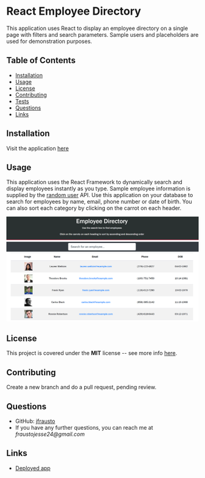 # React Employee Directory

This application uses React to display an employee directory on a single page with filters and search parameters. Sample users and placeholders are used for demonstration purposes.

## Table of Contents

- [Installation](#Installation)
- [Usage](#Usage)
- [License](#License)
- [Contributing](#Contributing)
- [Tests](#Testing)
- [Questions](#Questions)
- [Links](#Links)

## Installation

Visit the application [here](https://jfrausto.github.io/React-Employee-Directory/)

## Usage

This application uses the React Framework to dynamically search and display employees instantly as you type. Sample employee information is supplied by the [random user](https://randomuser.me/) API. Use this application on your database to search for employees by name, email, phone number or date of birth. You can also sort each category by clicking on the carrot on each header.

![Directory of Employees](/screenshots/employe-directory.PNG?raw=true "Directory filled with sample data")

## License

This project is covered under the **MIT** license -- see more info [here](https://opensource.org/licenses/MIT).

## Contributing

Create a new branch and do a pull request, pending review.

## Questions

- GitHub: [jfrausto](https://github.com/jfrausto)
- If you have any further questions, you can reach me at _fraustojesse24@gmail.com_

## Links

- [Deployed app](https://jfrausto.github.io/React-Employee-Directory/)
